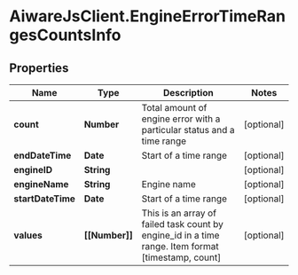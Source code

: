 # AiwareJsClient.EngineErrorTimeRangesCountsInfo

## Properties

Name | Type | Description | Notes
------------ | ------------- | ------------- | -------------
**count** | **Number** | Total amount of engine error with a particular status and a time range | [optional] 
**endDateTime** | **Date** | Start of a time range | [optional] 
**engineID** | **String** |  | [optional] 
**engineName** | **String** | Engine name | [optional] 
**startDateTime** | **Date** | Start of a time range | [optional] 
**values** | **[[Number]]** | This is an array of failed task count by engine_id in a time range. Item format [timestamp, count] | [optional] 


